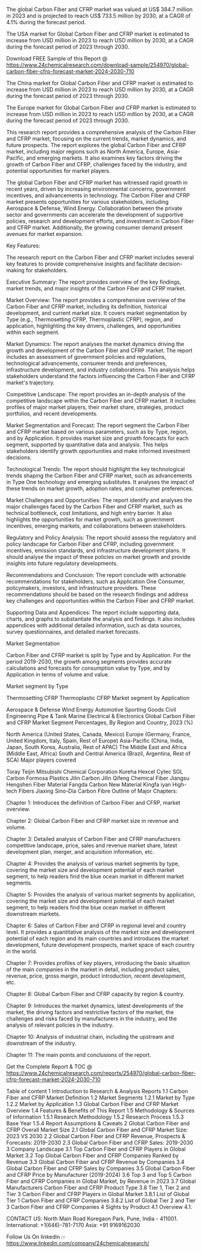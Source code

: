 The global Carbon Fiber and CFRP market was valued at US$ 384.7 million in 2023 and is projected to reach US$ 733.5 million by 2030, at a CAGR of 4.1% during the forecast period.

The USA market for Global Carbon Fiber and CFRP market is estimated to increase from USD million in 2023 to reach USD million by 2030, at a CAGR during the forecast period of 2023 through 2030.

Download FREE Sample of this Report @ https://www.24chemicalresearch.com/download-sample/254970/global-carbon-fiber-cfrp-forecast-market-2024-2030-710

The China market for Global Carbon Fiber and CFRP market is estimated to increase from USD million in 2023 to reach USD million by 2030, at a CAGR during the forecast period of 2023 through 2030.

The Europe market for Global Carbon Fiber and CFRP market is estimated to increase from USD million in 2023 to reach USD million by 2030, at a CAGR during the forecast period of 2023 through 2030.

This research report provides a comprehensive analysis of the Carbon Fiber and CFRP market, focusing on the current trends, market dynamics, and future prospects. The report explores the global Carbon Fiber and CFRP market, including major regions such as North America, Europe, Asia-Pacific, and emerging markets. It also examines key factors driving the growth of Carbon Fiber and CFRP, challenges faced by the industry, and potential opportunities for market players.

The global Carbon Fiber and CFRP market has witnessed rapid growth in recent years, driven by increasing environmental concerns, government incentives, and advancements in technology. The Carbon Fiber and CFRP market presents opportunities for various stakeholders, including Aerospace & Defense, Wind Energy. Collaboration between the private sector and governments can accelerate the development of supportive policies, research and development efforts, and investment in Carbon Fiber and CFRP market. Additionally, the growing consumer demand present avenues for market expansion.

Key Features:

The research report on the Carbon Fiber and CFRP market includes several key features to provide comprehensive insights and facilitate decision-making for stakeholders.

Executive Summary: The report provides overview of the key findings, market trends, and major insights of the Carbon Fiber and CFRP market.

Market Overview: The report provides a comprehensive overview of the Carbon Fiber and CFRP market, including its definition, historical development, and current market size. It covers market segmentation by Type (e.g., Thermosetting CFRP, Thermoplastic CFRP), region, and application, highlighting the key drivers, challenges, and opportunities within each segment.

Market Dynamics: The report analyses the market dynamics driving the growth and development of the Carbon Fiber and CFRP market. The report includes an assessment of government policies and regulations, technological advancements, consumer trends and preferences, infrastructure development, and industry collaborations. This analysis helps stakeholders understand the factors influencing the Carbon Fiber and CFRP market's trajectory.

Competitive Landscape: The report provides an in-depth analysis of the competitive landscape within the Carbon Fiber and CFRP market. It includes profiles of major market players, their market share, strategies, product portfolios, and recent developments.

Market Segmentation and Forecast: The report segment the Carbon Fiber and CFRP market based on various parameters, such as by Type, region, and by Application. It provides market size and growth forecasts for each segment, supported by quantitative data and analysis. This helps stakeholders identify growth opportunities and make informed investment decisions.

Technological Trends: The report should highlight the key technological trends shaping the Carbon Fiber and CFRP market, such as advancements in Type One technology and emerging substitutes. It analyses the impact of these trends on market growth, adoption rates, and consumer preferences.

Market Challenges and Opportunities: The report identify and analyses the major challenges faced by the Carbon Fiber and CFRP market, such as technical bottleneck, cost limitations, and high entry barrier. It also highlights the opportunities for market growth, such as government incentives, emerging markets, and collaborations between stakeholders.

Regulatory and Policy Analysis: The report should assess the regulatory and policy landscape for Carbon Fiber and CFRP, including government incentives, emission standards, and infrastructure development plans. It should analyse the impact of these policies on market growth and provide insights into future regulatory developments.

Recommendations and Conclusion: The report conclude with actionable recommendations for stakeholders, such as Application One Consumer, policymakers, investors, and infrastructure providers. These recommendations should be based on the research findings and address key challenges and opportunities within the Carbon Fiber and CFRP market.

Supporting Data and Appendices: The report include supporting data, charts, and graphs to substantiate the analysis and findings. It also includes appendices with additional detailed information, such as data sources, survey questionnaires, and detailed market forecasts.

Market Segmentation

Carbon Fiber and CFRP market is split by Type and by Application. For the period 2019-2030, the growth among segments provides accurate calculations and forecasts for consumption value by Type, and by Application in terms of volume and value.

Market segment by Type

Thermosetting CFRP
Thermoplastic CFRP
Market segment by Application

Aerospace & Defense
Wind Energy
Automotive
Sporting Goods
Civil Engineering
Pipe & Tank
Marine
Electrical & Electronics
Global Carbon Fiber and CFRP Market Segment Percentages, By Region and Country, 2023 (%)

North America (United States, Canada, Mexico)
Europe (Germany, France, United Kingdom, Italy, Spain, Rest of Europe)
Asia-Pacific (China, India, Japan, South Korea, Australia, Rest of APAC)
The Middle East and Africa (Middle East, Africa)
South and Central America (Brazil, Argentina, Rest of SCA)
Major players covered

Toray
Teijin
Mitsubishi Chemical Corporation
Kureha
Hexcel
Cytec
SGL Carbon
Formosa Plastics
Jilin Carbon
Jilin Qifeng Chemical Fiber
Jiangsu Hengshen Fiber Material
Fangda Carbon New Material
Kingfa
iyan High-tech Fibers
Jiaxing Sino-Dia Carbon Fibre
Outline of Major Chapters:

Chapter 1: Introduces the definition of Carbon Fiber and CFRP, market overview.

Chapter 2: Global Carbon Fiber and CFRP market size in revenue and volume.

Chapter 3: Detailed analysis of Carbon Fiber and CFRP manufacturers competitive landscape, price, sales and revenue market share, latest development plan, merger, and acquisition information, etc.

Chapter 4: Provides the analysis of various market segments by type, covering the market size and development potential of each market segment, to help readers find the blue ocean market in different market segments.

Chapter 5: Provides the analysis of various market segments by application, covering the market size and development potential of each market segment, to help readers find the blue ocean market in different downstream markets.

Chapter 6: Sales of Carbon Fiber and CFRP in regional level and country level. It provides a quantitative analysis of the market size and development potential of each region and its main countries and introduces the market development, future development prospects, market space of each country in the world.

Chapter 7: Provides profiles of key players, introducing the basic situation of the main companies in the market in detail, including product sales, revenue, price, gross margin, product introduction, recent development, etc.

Chapter 8: Global Carbon Fiber and CFRP capacity by region & country.

Chapter 9: Introduces the market dynamics, latest developments of the market, the driving factors and restrictive factors of the market, the challenges and risks faced by manufacturers in the industry, and the analysis of relevant policies in the industry.

Chapter 10: Analysis of industrial chain, including the upstream and downstream of the industry.

Chapter 11: The main points and conclusions of the report.

Get the Complete Report & TOC @ https://www.24chemicalresearch.com/reports/254970/global-carbon-fiber-cfrp-forecast-market-2024-2030-710

Table of content
1 Introduction to Research & Analysis Reports
1.1 Carbon Fiber and CFRP Market Definition
1.2 Market Segments
1.2.1 Market by Type
1.2.2 Market by Application
1.3 Global Carbon Fiber and CFRP Market Overview
1.4 Features & Benefits of This Report
1.5 Methodology & Sources of Information
1.5.1 Research Methodology
1.5.2 Research Process
1.5.3 Base Year
1.5.4 Report Assumptions & Caveats
2 Global Carbon Fiber and CFRP Overall Market Size
2.1 Global Carbon Fiber and CFRP Market Size: 2023 VS 2030
2.2 Global Carbon Fiber and CFRP Revenue, Prospects & Forecasts: 2019-2030
2.3 Global Carbon Fiber and CFRP Sales: 2019-2030
3 Company Landscape
3.1 Top Carbon Fiber and CFRP Players in Global Market
3.2 Top Global Carbon Fiber and CFRP Companies Ranked by Revenue
3.3 Global Carbon Fiber and CFRP Revenue by Companies
3.4 Global Carbon Fiber and CFRP Sales by Companies
3.5 Global Carbon Fiber and CFRP Price by Manufacturer (2019-2024)
3.6 Top 3 and Top 5 Carbon Fiber and CFRP Companies in Global Market, by Revenue in 2023
3.7 Global Manufacturers Carbon Fiber and CFRP Product Type
3.8 Tier 1, Tier 2 and Tier 3 Carbon Fiber and CFRP Players in Global Market
3.8.1 List of Global Tier 1 Carbon Fiber and CFRP Companies
3.8.2 List of Global Tier 2 and Tier 3 Carbon Fiber and CFRP Companies
4 Sights by Product
4.1 Overview
4.1.

CONTACT US:
North Main Road Koregaon Park, Pune, India - 411001.
International: +1(646)-781-7170
Asia: +91 9169162030

Follow Us On linkedin :- https://www.linkedin.com/company/24chemicalresearch/
